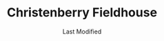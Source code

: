 ---
layout: location-page
date: Last Modified
description: "Local COVID-19 testing is available at Christenberry Fieldhouse in Augusta, Georgia, USA."
permalink: "locations/georgia/augusta/christenberry-fieldhouse/"
tags:
  - locations
  - georgia
title: Christenberry Fieldhouse
uniqueName: christenberry-fieldhouse
state: Georgia
stateAbbr: GA
hood: "Augusta"
address: "3109 Wrightsboro Road"
city: "Augusta"
zip: "30909"
zipsNearby: "30802 30901 30903 30904 30905 30906 30907 30909 30912 30914 30916 30917 30919 30999 30803 30413 30805 30806 30807 31018 30808 30809 30425 30810 30426 30812 30813 30814 31035 30815 31045 30811 30816 31049 30817 30434 30819 30441 30442 30820 30821 30822 30455 31082 30456 31087 30823 30467 31089 30824 30471 30477 30828 31094 30830 30818 30833 29801 29802 29803 29804 29805 29808 29810 29812 29813 29816 29817 29819 29911 29821 29822 29824 29826 29827 29923 29828 29829 29831 29832 29834 29932 29835 29899 29836 29838 29839 29840 29809 29841 29842 29860 29861 29843 29844 29845 29846 29847 29848 29849 29850 29851 29853 29856 29620 29003 29628 29036 29037 29038 29039 29332 29042 29081 29053 29054 29646 29647 29648 29649 29653 29695 29006 29070 29071 29072 29073 29075 29105 29370 29107 29108 29666 29112 29113 29123 29127 29129 29137 29138 29145 29146 29160 29164 29166 30631 30660 30664 30668 30673 30678 30911 30913" 
mapUrl: "http://maps.apple.com/?q=Christenberry+Fieldhouse&address=3109+Wrightsboro+Road,Augusta,Georgia,30909"
locationType: Drive-thru
phone: "706-721-5800"
website: "https://dph.georgia.gov/locations/christenberry-fieldhouse"
onlineBooking: undefined
closed: undefined
closedUpdate: May 23rd, 2020
notes: "By appointment only."
days: Weekends
hours: 10AM-Noon
ctaMessage: Learn more
ctaUrl: "https://dph.georgia.gov/locations/christenberry-fieldhouse"
---
